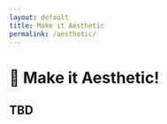 ```yaml
---
layout: default
title: Make it Aesthetic
permalink: /aesthetic/
---
```


# 💅 Make it Aesthetic!

## TBD
